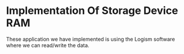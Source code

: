 # Implementation Of Storage Device RAM

These application we have implemented is using the Logism software where we can read/write the data.
